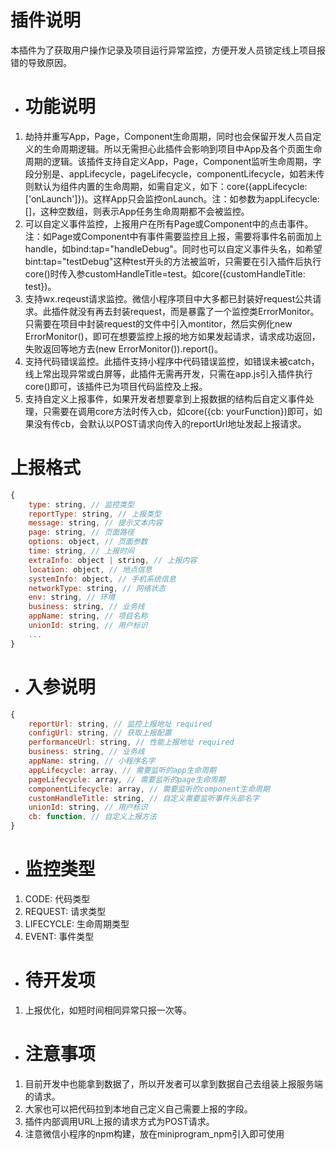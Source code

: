 # 插件说明

本插件为了获取用户操作记录及项目运行异常监控，方便开发人员锁定线上项目报错的导致原因。

- # 功能说明
1. 劫持并重写App，Page，Component生命周期，同时也会保留开发人员自定义的生命周期逻辑。所以无需担心此插件会影响到项目中App及各个页面生命周期的逻辑。该插件支持自定义App，Page，Component监听生命周期，字段分别是、appLifecycle，pageLifecycle，componentLifecycle，如若未传则默认为组件内置的生命周期，如需自定义，如下：core({appLifecycle: ['onLaunch']})。这样App只会监控onLaunch。注：如参数为appLifecycle: []，这种空数组，则表示App任务生命周期都不会被监控。
2. 可以自定义事件监控，上报用户在所有Page或Component中的点击事件。注：如Page或Component中有事件需要监控且上报，需要将事件名前面加上handle，如bind:tap="handleDebug"。同时也可以自定义事件头名，如希望bint:tap="testDebug"这种test开头的方法被监听，只需要在引入插件后执行core()时传入参customHandleTitle=test。如core({customHandleTitle: test})。
3. 支持wx.reqeust请求监控。微信小程序项目中大多都已封装好request公共请求。此插件就没有再去封装request，而是暴露了一个监控类ErrorMonitor。只需要在项目中封装request的文件中引入montitor，然后实例化new ErrorMonitor()，即可在想要监控上报的地方如果发起请求，请求成功返回，失败返回等地方去(new ErrorMonitor()).report()。
4. 支持代码错误监控。此插件支持小程序中代码错误监控，如错误未被catch，线上常出现异常或白屏等，此插件无需再开发，只需在app.js引入插件执行core()即可，该插件已为项目代码监控及上报。
5. 支持自定义上报事件，如果开发者想要拿到上报数据的结构后自定义事件处理，只需要在调用core方法时传入cb，如core({cb: yourFunction})即可，如果没有传cb，会默认以POST请求向传入的reportUrl地址发起上报请求。

# 上报格式
```javascript
{
    type: string, // 监控类型
    reportType: string, // 上报类型
    message: string, // 提示文本内容
    page: string, // 页面路径
    options: object, // 页面参数
    time: string, // 上报时间
    extraInfo: object | string, // 上报内容
    location: object, // 地点信息
    systemInfo: object, // 手机系统信息
    networkType: string, // 网络状态
    env: string, // 环境
    business: string, // 业务线
    appName: string, // 项目名称
    unionId: string, // 用户标识
    ...
}
```

- # 入参说明
```javascript
{
    reportUrl: string, // 监控上报地址 required
    configUrl: string, // 获取上报配置
    performanceUrl: string, // 性能上报地址 required
    business: string, // 业务线
    appName: string, // 小程序名字
    appLifecycle: array, // 需要监听的app生命周期
    pageLifecycle: array, // 需要监听的page生命周期
    componentLifecycle: array, // 需要监听的component生命周期
    customHandleTitle: string, // 自定义需要监听事件头部名字
    unionId: string, // 用户标识
    cb: function, // 自定义上报方法
}
```

- # 监控类型
1. CODE: 代码类型
2. REQUEST: 请求类型
3. LIFECYCLE: 生命周期类型
4. EVENT: 事件类型

- # 待开发项
1. 上报优化，如短时间相同异常只报一次等。

- # 注意事项
1. 目前开发中也能拿到数据了，所以开发者可以拿到数据自己去组装上报服务端的请求。
2. 大家也可以把代码拉到本地自己定义自己需要上报的字段。
3. 插件内部调用URL上报的请求方式为POST请求。
4. 注意微信小程序的npm构建，放在miniprogram_npm引入即可使用